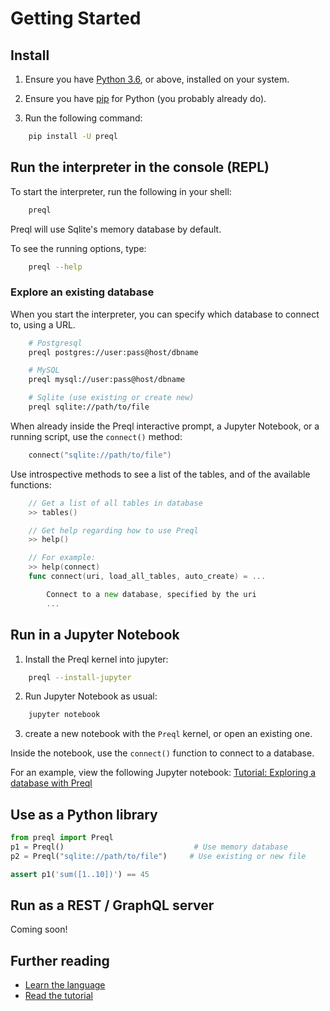 # Getting Started

## Install

1. Ensure you have [Python 3.6](https://www.python.org/downloads/), or above, installed on your system.

2. Ensure you have [pip](https://pip.pypa.io/en/stable/installing/) for Python (you probably already do).

3. Run the following command:

```sh
    pip install -U preql
```

## Run the interpreter in the console (REPL)

To start the interpreter, run the following in your shell:

```sh
    preql
```

Preql will use Sqlite's memory database by default.

To see the running options, type:
```sh
    preql --help
```

### Explore an existing database

When you start the interpreter, you can specify which database to connect to, using a URL.

```sh
    # Postgresql
    preql postgres://user:pass@host/dbname

    # MySQL
    preql mysql://user:pass@host/dbname

    # Sqlite (use existing or create new)
    preql sqlite://path/to/file
```

When already inside the Preql interactive prompt, a Jupyter Notebook, or a running script, use the `connect()` method:

```go
    connect("sqlite://path/to/file")
```

Use introspective methods to see a list of the tables, and of the available functions:

```go
    // Get a list of all tables in database
    >> tables()

    // Get help regarding how to use Preql
    >> help()

    // For example:
    >> help(connect)
    func connect(uri, load_all_tables, auto_create) = ...

        Connect to a new database, specified by the uri
        ...
```

## Run in a Jupyter Notebook

1. Install the Preql kernel into jupyter:

```sh
    preql --install-jupyter
```

2. Run Jupyter Notebook as usual:
```sh
    jupyter notebook
```

3. create a new notebook with the `Preql` kernel, or open an existing one.

Inside the notebook, use the `connect()` function to connect to a database.

For an example, view the following Jupyter notebook: [Tutorial: Exploring a database with Preql](https://github.com/erezsh/Preql/blob/master/docs/chinook_tutorial.ipynb)

## Use as a Python library

```python
from preql import Preql
p1 = Preql()                             # Use memory database
p2 = Preql("sqlite://path/to/file")     # Use existing or new file

assert p1('sum([1..10])') == 45
```

## Run as a REST / GraphQL server

Coming soon!

## Further reading

- [Learn the language](language.md)
- [Read the tutorial](tutorial.md)